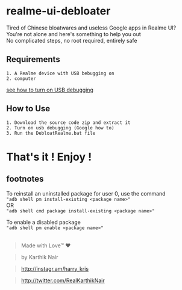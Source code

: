 # realme-ui-debloater

Tired of Chinese bloatwares and useless Google apps in Realme UI? <br>
You're not alone and here's something to help you out<br>
No complicated steps, no root required, entirely safe<br>

## Requirements 

`1. A Realme device with USB bebugging on `  
`2. computer`

[see how to turn on USB debugging](https://telegra.ph/How-to-turn-USB-Debugging-ON-on-a-realmeoppooneplus-device-08-13)

## How to Use

`1. Download the source code zip and extract it`  
`2. Turn on usb debugging (Google how to)`  
`3. Run the DebloatRealme.bat file`  

# That's it ! Enjoy !

## footnotes

To reinstall an uninstalled package for user 0, use the command  
`"adb shell pm install-existing <package name>"`  
OR  
`"adb shell cmd package install-existing <package name>"`  

To enable a disabled package  
`"adb shell pm enable <package name>"`  
<br>
>Made with Love™ ❤️

>by Karthik Nair 

>http://instagr.am/harry_kris 

>http://twitter.com/RealKarthikNair

